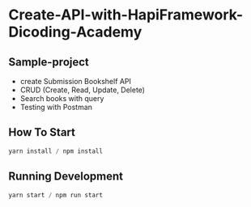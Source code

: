 # Create-API-with-HapiFramework-Dicoding-Academy

## Sample-project
- create Submission Bookshelf API
- CRUD (Create, Read, Update, Delete)
- Search books with query
- Testing with Postman



## How To Start
```python
yarn install / npm install
```
## Running Development
 ```javascript
 yarn start / npm run start
 ```
